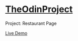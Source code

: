 # [TheOdinProject](https://www.theodinproject.com/)

Project: Restaurant Page

[Live Demo](https://alberinea.github.io/Restaurant-Page/)
